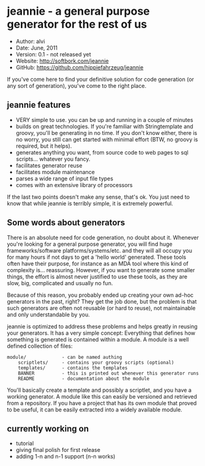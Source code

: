 jeannie - a general purpose generator for the rest of us
========================================================

* Author:    alvi
* Date:      June, 2011
* Version:   0.1 - not released yet
* Website:   <http://softbork.com/jeannie>
* GitHub:    <https://github.com/hippiefahrzeug/jeannie>

If you've come here to find your definitive solution for code generation (or any sort of generation), you've come to the right place.


jeannie features
----------------

* VERY simple to use. you can be up and running in a couple of minutes
* builds on great technologies. If you're familiar with Stringtemplate and groovy, you'll be generating in no time. If you don't know either, there is no worry, you still can get started with minimal effort (BTW, no groovy is required, but it helps).
* generates anything you want, from source code to web pages to sql scripts... whatever you fancy.
* facilitates generator reuse
* facilitates module maintenance
* parses a wide range of input file types
* comes with an extensive library of processors

If the last two points doesn't make any sense, that's ok. You just need to know that while jeannie is terribly simple, it is extremely powerful.

Some words about generators
---------------------------

There is an absolute need for code generation, no doubt about it. Whenever you're looking for a general purpose generator, you will find huge frameworks/software platforms/systems/etc. and they will all occupy you for many hours if not days to get a 'hello world' generated. These tools often have their purpose, for instance as an MDA tool where this kind of complexity is... reassuring. However, if you want to generate some smaller things, the effort is almost never justified to use these tools, as they are slow, big, complicated and usually no fun.

Because of this reason, you probably ended up creating your own ad-hoc generators in the past, right? They get the job done, but the problem is that such generators are often not reusable (or hard to reuse), not maintainable and only understandable by you.

jeannie is optimized to address these problems and helps greatly in reusing your generators. It has a very simple concept: Everything that defines how something is generated is contained within a module. A module is a well defined collection of files:

    module/             - can be named authing
        scriptlets/     - contains your groovy scripts (optional)
        templates/      - contains the templates
        BANNER          - this is printed out whenever this generator runs
        README          - documentation about the module

You'll basically create a template and possibly a scriptlet, and you have a working generator. A module like this can easily be versioned and retrieved from a repository. If you have a project that has its own module that proved to be useful, it can be easily extracted into a widely available module.


currently working on
--------------------

- tutorial
- giving final polish for first release
- adding 1-n and n-1 support (n-n works)

